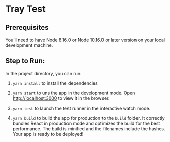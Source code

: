 # Tray Test

## Prerequisites
You’ll need to have Node 8.16.0 or Node 10.16.0 or later version on your local development machine.

## Step to Run:

In the project directory, you can run:

1. `yarn install` to install the dependencies

2. `yarn start` to uns the app in the development mode. Open [http://localhost:3000](http://localhost:3000) to view it in the browser.

3. `yarn test` to launch the test runner in the interactive watch mode.

4. `yarn build` to build the app for production to the `build` folder.
It correctly bundles React in production mode and optimizes the build for the best performance.
The build is minified and the filenames include the hashes.
Your app is ready to be deployed!
